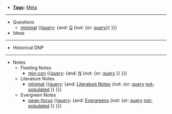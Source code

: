 - **[Tags](<Tags.md>):** [Meta](<Meta.md>)
- ---
- Questions
    - [minimal](<minimal.md>) {{[query](<query.md>): {and: [Q](<Q.md>)  {not: {or: [query](<query.md>)}}  }}}
- Ideas
- ---
- Historical DNP
- ---
- Notes
    - Fleeting Notes
        - [min-con](<min-con.md>) {{[query](<query.md>): {and: [N](<N.md>) {not: {or: [query](<query.md>) }}  }}}
    - Literature Notes
        - [minimal](<minimal.md>) {{[query](<query.md>): {and: [Literature Notes](<Literature Notes.md>)  {not: {or: [query](<query.md>) [not-populated](<not-populated.md>) }}  }}}
    - Evergreen Notes
        - [page-focus](<page-focus.md>) {{[query](<query.md>): {and: [Evergreens](<Evergreens.md>) {not: {or: [query](<query.md>) [not-populated](<not-populated.md>) }}  }}}
